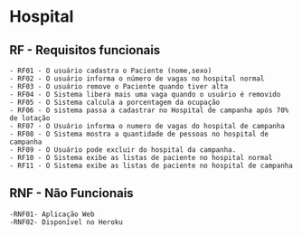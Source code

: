 # Hospital

## RF - Requisitos funcionais

    - RF01 - O usuário cadastra o Paciente (nome,sexo)
    - RF02 - O usuário informa o número de vagas no hospital normal
    - RF03 - O usuário remove o Paciente quando tiver alta
    - RF04 - O Sistema libera mais uma vaga quando o usuário é removido
    - RF05 - O Sistema calcula a porcentagem da ocupação
    - RF06 - O sistema passa a cadastrar no Hospital de campanha após 70% de lotação
    - RF07 - O Usuário informa o numero de vagas do hospital de campanha
    - RF08 - O Sistema mostra a quantidade de pessoas no hospital de campanha
    - RF09 - O Usuário pode excluir do hospital da campanha.
    - RF10 - O Sistema exibe as listas de paciente no hospital normal
    - RF11 - O Sistema exibe as listas de paciente no hospital de campanha

## RNF - Não Funcionais

    -RNF01- Aplicação Web
    -RNF02- Disponível no Heroku
